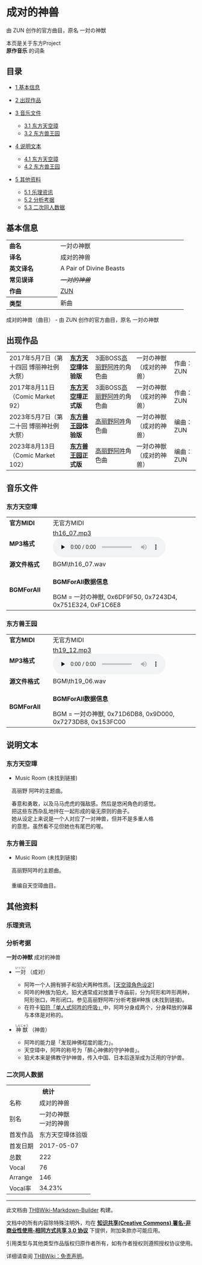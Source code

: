 # 成对的神兽

<!-- source html: G:\repos\THBWiki-Markdown-Builder\THBWikiMarkdown\Temp\main\c\c4\ns0%3A%E6%88%90%E5%AF%B9%E7%9A%84%E7%A5%9E%E5%85%BD.html -->

由 ZUN 创作的官方曲目，原名 一対の神獣

本页是关于东方Project  
 **原作音乐** 的词条

## 目录

- [1 基本信息](#基本信息)
- [2 出现作品](#出现作品)
- [3 音乐文件](#音乐文件)

  - [3.1 东方天空璋](#东方天空璋)
  - [3.2 东方兽王园](#东方兽王园)



- [4 说明文本](#说明文本)

  - [4.1 东方天空璋](#东方天空璋_2)
  - [4.2 东方兽王园](#东方兽王园_2)



- [5 其他资料](#其他资料)

  - [5.1 乐理资讯](#乐理资讯)
  - [5.2 分析考据](#分析考据)
  - [5.3 二次同人数据](#二次同人数据)








## 基本信息

<table><tbody><tr><td style="width:120px"><b>曲名</b></td><td style="width:320px">一対の神獣</td></tr><tr><td><b>译名</b></td><td>成对的神兽</td></tr><tr><td><b>英文译名</b></td><td>A Pair of Divine Beasts</td></tr><tr><td><b>常见误译</b></td><td><s><i>一对的神兽</i></s></td></tr><tr><td><b>作曲</b></td><td><a href="./ZUN.md" title="ZUN">ZUN</a></td></tr><tr><th style="text-align: left;"><b>类型</b></th><td>新曲</td></tr></tbody></table>

成对的神兽（曲目） - 由 ZUN 创作的官方曲目，原名 一対の神獣

## 出现作品

<table>
<tbody><tr><td>2017年5月7日（第十四回 博丽神社例大祭）</td><td><b><a href="./东方天空璋.md" title="东方天空璋">东方天空璋</a>体验版</b></td><td>3面BOSS<a href="./高丽野阿吽.md" title="高丽野阿吽">高丽野阿吽</a>的角色曲</td><td style="padding-left:5px;">一対の神獣（成对的神兽）</td><td style="padding-left:10px;">作曲：ZUN</td></tr>
<tr><td>2017年8月11日（Comic Market 92）</td><td><b><a href="./东方天空璋.md" title="东方天空璋">东方天空璋</a>正式版</b></td><td>3面BOSS<a href="./高丽野阿吽.md" title="高丽野阿吽">高丽野阿吽</a>的角色曲</td><td style="padding-left:5px;">一対の神獣（成对的神兽）</td><td style="padding-left:10px;">作曲：ZUN</td></tr>
<tr><td>2023年5月7日（第二十回 博丽神社例大祭）</td><td><b><a href="./东方兽王园.md" title="东方兽王园">东方兽王园</a>体验版</b></td><td><a href="./高丽野阿吽.md" title="高丽野阿吽">高丽野阿吽</a>角色曲</td><td style="padding-left:5px;">一対の神獣（成对的神兽）</td><td style="padding-left:10px;">编曲：ZUN</td></tr>
<tr><td>2023年8月13日（Comic Market 102）</td><td><b><a href="./东方兽王园.md" title="东方兽王园">东方兽王园</a>正式版</b></td><td><a href="./高丽野阿吽.md" title="高丽野阿吽">高丽野阿吽</a>角色曲</td><td style="padding-left:5px;">一対の神獣（成对的神兽）</td><td style="padding-left:10px;">编曲：ZUN</td></tr>
</tbody></table>



## 音乐文件

### 东方天空璋

<table><tbody><tr class="mw-empty-elt"></tr><tr><td width="100"><b>官方MIDI</b></td><td>无官方MIDI</td></tr><tr><td><b>MP3格式</b></td><td><a href="./文件-th16_07.mp3.md" title="文件:th16 07.mp3">th16_07.mp3</a><br><audio src="https://upload.thwiki.cc/8/8b/th16_07.mp3" loop="" controls="" preload="none"></audio></td></tr><tr><td><b>源文件格式</b></td><td>BGM\th16_07.wav</td></tr><tr><td><b>BGMForAll</b></td><td><div class="mw-collapsible mw-collapsed">
<p><b>BGMForAll数据信息</b>
</p>
<div class="mw-collapsible-content">BGM = 一対の神獣, 0x6DF9F50, 0x7243D4, 0x751E324, 0xF1C6E8</div>
</div>
</td></tr></tbody></table>



### 东方兽王园

<table><tbody><tr class="mw-empty-elt"></tr><tr><td width="100"><b>官方MIDI</b></td><td>无官方MIDI</td></tr><tr><td><b>MP3格式</b></td><td><a href="./文件-th19_12.mp3.md" title="文件:th19 12.mp3">th19_12.mp3</a><br><audio src="https://upload.thwiki.cc/b/b6/th19_12.mp3" loop="" controls="" preload="none"></audio></td></tr><tr><td><b>源文件格式</b></td><td>BGM\th19_06.wav</td></tr><tr><td><b>BGMForAll</b></td><td><div class="mw-collapsible mw-collapsed">
<p><b>BGMForAll数据信息</b>
</p>
<div class="mw-collapsible-content">BGM = 一対の神獣, 0x71D6DB8, 0x9D000, 0x7273DB8, 0x153FC00</div>
</div>
</td></tr></tbody></table>



## 说明文本

### 东方天空璋
- Music Room (未找到链接)

　高丽野 阿吽的主题曲。  
  
　春意和勇敢，以及马马虎虎的强敌感。然后是悠闲角色的感觉。  
　把这些东西杂乱地拌在一起形成的毫无原则的曲子。  
　她从设定上来说是一个人对应了一对神兽，但并不是多重人格  
　的意思。虽然看不见但她也有尾巴的喔。

### 东方兽王园
- Music Room (未找到链接)

　高丽野阿吽的主题曲。  
　  
　重编自天空璋曲目。

## 其他资料

### 乐理资讯

### 分析考据
  
 **一対の神獣**  成对的神兽
  

- <ruby lang="ja"><rb>一対</rb><rp> (</rp><rt>いっつい</rt><rp>) </rp></ruby>
（成对）
  - 阿吽一个人拥有狮子和狛犬两种性质。[&#91;天空璋角色设定&#93;](./附带文档-东方天空璋-Omake.md)
  - 阿吽的种族为狛犬。狛犬通常成对放置于寺庙前，分为阿形和吽形两种，阿形张口，吽形闭口。参见高丽野阿吽/分析考据#种族 (未找到链接)。
  - 在符卡[狛符「单人式阿吽的呼吸」](./狛符「单人式阿吽的呼吸」.md)中，阿吽分身成两个，分身释放的弹幕与本体是对称的。

- <ruby lang="ja"><rb>神獣</rb><rp> (</rp><rt>しんじゅう</rt><rp>) </rp></ruby>
（神兽）
  - 阿吽的能力是「发现神佛程度的能力」。
  - 天空璋中，阿吽的称号为「醉心神佛的守护神兽」。
  - 狛犬本来是佛教守护神兽，传入中国、日本后逐渐成为泛用的守护兽。



### 二次同人数据

<table><tbody><tr><th colspan="2">统计</th></tr>
<tr><td>名称</td><td>成对的神兽</td></tr>
<tr><td>别名</td><td>一対の神獣<br>一对的神兽</td></tr>
<tr><td>首发作品</td><td>东方天空璋体验版</td></tr>
<tr><td>首发日期</td><td>2017-05-07</td></tr>
<tr><td>总数</td><td>222</td></tr>
<tr><td>Vocal</td><td>76</td></tr>
<tr><td>Arrange</td><td>146</td></tr>
<tr><td>Vocal率</td><td>34.23%</td></tr>
</tbody></table>




  
  

  





---

此文档由 [THBWiki-Markdown-Builder](https://github.com/Delsin-Yu/THBWiki-Markdown-Builder) 构建。

文档中的所有内容除特殊注明外，均在 [**知识共享(Creative Commons) 署名-非商业性使用-相同方式共享 3.0 协议**](https://creativecommons.org/licenses/by-sa/3.0/deed.zh-hans) 下提供，附加条款亦可能应用。

引用类型与其他类型作品版权归原作者所有，如有作者授权则遵照授权协议使用。

详细请查阅 [THBWiki：免责声明](https://thbwiki.cc/THBWiki:%E5%85%8D%E8%B4%A3%E5%A3%B0%E6%98%8E)。

